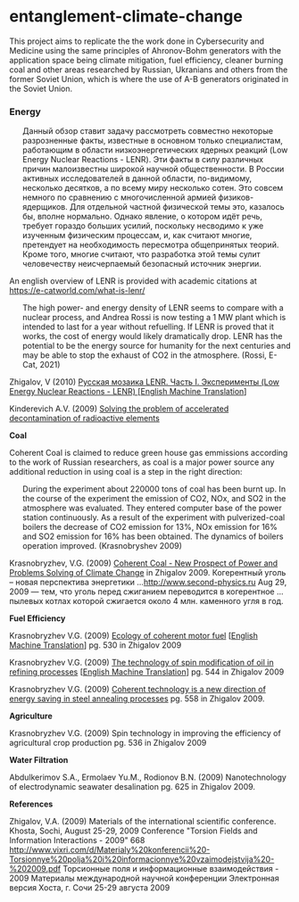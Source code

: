# entanglement-climate-change
This project aims to replicate the the work done in Cybersecurity and Medicine using the same principles of Ahronov-Bohm generators with the application space being climate mitigation, fuel efficiency, cleaner burning coal and other areas researched by Russian, Ukranians and others from the former Soviet Union, which is where the use of A-B generators originated in the Soviet Union. 

<h3>Energy</h3>

<ul>
Данный обзор ставит задачу рассмотреть совместно некоторые разрозненные факты, известные в основном только специалистам, работающим в области низкоэнергетических ядерных реакций (Low Energy Nuclear Reactions - LENR). Эти факты в силу различных причин малоизвестны широкой научной общественности. В России активных исследователей в данной области, по-видимому, несколько десятков, а по всему миру несколько сотен. Это совсем немного по сравнению с многочисленной армией физиков-ядерщиков. Для отдельной частной физической темы это, казалось бы, вполне нормально. Однако явление, о котором идёт речь, требует гораздо больших усилий, поскольку несводимо к уже изученным физическим процессам, и, как считают многие, претендует на необходимость пересмотра общепринятых теорий. Кроме того, многие считают, что разработка этой темы сулит человечеству неисчерпаемый безопасный источник энергии.
</ul>

An english overview of LENR is provided with academic citations at https://e-catworld.com/what-is-lenr/
<ul>
  The high power- and energy density of LENR seems to compare with a nuclear process, and Andrea Rossi is now testing a 1 MW plant which is intended to last for a year without refuelling. If LENR is proved that it works, the cost of energy would likely dramatically drop. LENR has the potential to be the energy source for humanity for the next centuries and may be able to stop the exhaust of CO2 in the atmosphere. (Rossi, E-Cat, 2021)
  </ul>
Zhigalov, V (2010) <a href="https://github.com/autonomous019/entanglement-climate-change/blob/main/LENR-ru.pdf">Русская мозаика LENR. Часть I. Эксперименты (Low Energy Nuclear Reactions - LENR) [<a href="https://github.com/autonomous019/entanglement-climate-change/blob/main/Russian%20mosaic%20LENR.pdf">English Machine Translation</a>] 
  
  
Kinderevich A.V. (2009) <a href="http://www.second-physics.ru/sochi2009/pdf/p608-613.pdf">Solving the problem of accelerated decontamination of radioactive elements</a>


<b>Coal</b>

Coherent Coal is claimed to reduce green house gas emmissions according to the work of Russian researchers, as coal is a major power source any additional reduction in using coal is a step in the right direction:

<ul>
  During the experiment about 220000 tons of coal has been burnt up. In the course of the experiment the
emission of CO2, NOx, and SO2 in the atmosphere was evaluated. They entered computer
base of the power station continuously. As a result of the experiment with pulverized-coal
boilers the decrease of CO2 emission for 13%, NOx emission for 16% and SO2 emission for
16% has been obtained. The dynamics of boilers operation improved.
(Krasnobryshev 2009) 
 
 </ul> 

Krasnobryzhev, V.G. (2009) <a href="http://www.second-physics.ru/sochi2009/pdf/p506-509.pdf">Coherent Сoal - New Prospect of Power and Problems Solving of Climate Change</a> in Zhigalov 2009.
Когерентный уголь – новая перспектива энергетики ...http://www.second-physics.ru  Aug 29, 2009 — тем, что уголь перед сжиганием переводится в когерентное ... пылевых котлах которой сжигается около 4 млн. каменного угля в год.


<b>Fuel Efficiency</b>

Krasnobryzhev V.G. (2009) <a href="http://www.second-physics.ru/sochi2009/pdf/p530-535.pdf">Ecology of coherent motor fuel</a> [<a href="https://github.com/autonomous019/entanglement-climate-change/blob/main/Kraznobryzhev-%20Ecology%20of%20coherent%20motor%20fuel%20Krasnobryzhev%20V.G_.pdf">English Machine Translation</a>] pg. 530 in Zhigalov 2009 


Krasnobryzhev V.G. (2009) <a href="http://www.second-physics.ru/sochi2009/pdf/p544-551.pdf">The technology of spin modification of oil in refining processes</a> [<a href="https://github.com/autonomous019/entanglement-climate-change/blob/main/kraznobryshev%20The%20technology%20of%20spin%20modification%20of%20oil%20in%20the%20refining%20processes%20Krasn.pdf">English Machine Translation</a>] pg. 544 in Zhigalov 2009

Krasnobryzhev V.G. (2009) <a href="http://www.second-physics.ru/sochi2009/pdf/p558-563.pdf">Coherent technology is a new direction of energy saving in steel annealing processes</a> pg. 558 in Zhigalov 2009.



<b>Agriculture</b>

Krasnobryzhev V.G. (2009) Spin technology in improving the efficiency of agricultural crop production  pg. 536 in Zhigalov 2009




<b>Water Filtration</b>

Abdulkerimov S.A., Ermolaev Yu.M.,  Rodionov B.N. (2009) Nanotechnology of electrodynamic seawater desalination pg. 625 in Zhigalov 2009.


<b>References</b>

Zhigalov, V.A. (2009) Materials of the international scientific conference. Khosta, Sochi, August 25-29, 2009 Conference "Torsion Fields and Information Interactions - 2009" 668
http://www.vixri.com/d/Materialy%20konferencii%20-Torsionnye%20polja%20i%20informacionnye%20vzaimodejstvija%20-%202009.pdf
Торсионные поля и информационные взаимодействия - 2009 Материалы международной научной конференции Электронная версия Хоста, г. Сочи 25-29 августа 2009



